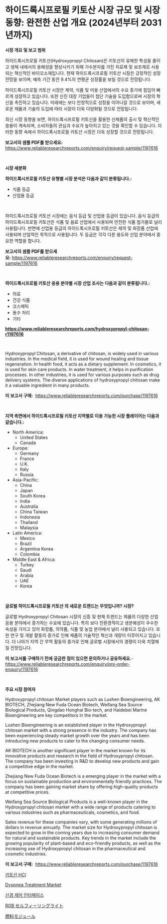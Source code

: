 <p><h1>하이드록시프로필 키토산 시장 규모 및 시장 동향: 완전한 산업 개요 (2024년부터 2031년까지)</h1></p><p><strong>시장 개요 및 보고 범위</strong></p>
<p><p>하이드록시프로필 키토산(Hydroxypropyl Chitosan)은 키토산의 유해한 특성을 줄이고 생체 내에서의 용해성을 향상시키기 위해 가수분자를 가진 치료제 및 보조제로 사용되는 혁신적인 바이오소재입니다. 현재 하이드록시프로필 키토산 시장은 긍정적인 성장 전망을 보이며, 예측 기간 동안 9.4%의 연평균 성장률을 보일 것으로 전망됩니다. </p><p>하이드록시프로필 키토산 시장은 제약, 식품 및 미용 산업에서의 수요 증가에 힘입어 빠르게 성장하고 있습니다. 또한 신진 대장 기업들이 첨단 기술을 도입함으로써 시장의 혁신을 촉진하고 있습니다. 미래에는 보다 안정적으로 성장을 이어나갈 것으로 보이며, 새로운 제품과 기술의 도입에 따라 시장이 더욱 다양화될 것으로 전망됩니다.</p><p>최신 시장 동향을 보면, 하이드록시프로필 키토산을 활용한 신제품의 출시 및 혁신적인 응용이 계속되며, 소비자들의 관심과 수요가 높아지고 있는 것을 확인할 수 있습니다. 이러한 동향 속에서 하이드록시프로필 키토산 시장은 더욱 성장할 것으로 전망됩니다.</p></p>
<p><strong>보고서의 샘플 PDF를 받으세요:</strong> <a href="https://www.reliableresearchreports.com/enquiry/request-sample/1197616">https://www.reliableresearchreports.com/enquiry/request-sample/1197616</a></p>
<p>&nbsp;</p>
<p><strong>시장 세분화</strong></p>
<p><strong>하이드록시프로필 키토산 유형별 시장 분석은 다음과 같이 분류됩니다.:</strong></p>
<p><ul><li>식품 등급</li><li>산업용 등급</li></ul></p>
<p>&nbsp;</p>
<p><p>하이드록시프로필 키토산 시장에는 음식 등급 및 산업용 등급이 있습니다. 음식 등급의 하이드록시프로필 키토산은 식품 및 음료 산업에서 사용되며 안전한 식품 첨가물로 널리 사용됩니다. 반면에 산업용 등급의 하이드록시프로필 키토산은 제약 및 화장품 산업에 사용되며 산업적인 목적으로 사용됩니다. 두 등급은 각각 다른 용도와 산업 분야에서 중요한 역할을 합니다.</p></p>
<p><strong>보고서의 샘플 PDF를 받으세요:</strong>&nbsp;<a href="https://www.reliableresearchreports.com/enquiry/request-sample/1197616">https://www.reliableresearchreports.com/enquiry/request-sample/1197616</a></p>
<p>&nbsp;</p>
<p><strong> 하이드록시프로필 키토산 응용 분야별 시장 산업 조사는 다음과 같이 분류됩니다.:</strong></p>
<p><ul><li>의료</li><li>건강 식품</li><li>코스메틱</li><li>용수 처리</li><li>기타</li></ul></p>
<p><strong><a href="https://www.reliableresearchreports.com/hydroxypropyl-chitosan-r1197616">https://www.reliableresearchreports.com/hydroxypropyl-chitosan-r1197616</a></strong></p>
<p>&nbsp;</p>
<p><p>Hydroxypropyl Chitosan, a derivative of chitosan, is widely used in various industries. In the medical field, it is used for wound healing and tissue regeneration. In health food, it acts as a dietary supplement. In cosmetics, it is used for skin care products. In water treatment, it helps in purification processes. In other industries, it is used for various purposes such as drug delivery systems. The diverse applications of hydroxypropyl chitosan make it a valuable ingredient in many products.</p></p>
<p><strong>이 보고서 구매:</strong>&nbsp; <a href="https://www.reliableresearchreports.com/purchase/1197616">https://www.reliableresearchreports.com/purchase/1197616</a></p>
<p>&nbsp;</p>
<p><strong>지역 측면에서 하이드록시프로필 키토산 지역별로 이용 가능한 시장 플레이어는 다음과 같습니다.:</strong></p>
<p><ul>
    <li>
        North America:
        <ul>
            <li>United States</li>
            <li>Canada</li>
        </ul>
    </li>
    <li>
        Europe:
        <ul>
            <li>Germany</li>
            <li>France</li>
            <li>U.K.</li>
            <li>Italy</li>
            <li>Russia</li>
        </ul>
    </li>
    <li>
        Asia-Pacific:
        <ul>
            <li>China</li>
            <li>Japan</li>
            <li>South Korea</li>
            <li>India</li>
            <li>Australia</li>
            <li>China Taiwan</li>
            <li>Indonesia</li>
            <li>Thailand</li>
            <li>Malaysia</li>
        </ul>
    </li>
    <li>
        Latin America:
        <ul>
            <li>Mexico</li>
            <li>Brazil</li>
            <li>Argentina Korea</li>
            <li>Colombia</li>
        </ul>
    </li>
    <li>
        Middle East & Africa:
        <ul>
            <li>Turkey</li>
            <li>Saudi</li>
            <li>Arabia</li>
            <li>UAE</li>
            <li>Korea</li>
        </ul>
    </li>
    </ul></p>
<p>&nbsp;</p>
<p><strong>글로벌 하이드록시프로필 키토산 의 새로운 트렌드는 무엇입니까? 시장?</strong></p>
<p><p>글로벌 Hydroxypropyl Chitosan 시장의 신흥 및 현재 트렌드는 제품의 다양한 산업 응용 분야에서 증가하는 수요에 있습니다. 특히 보다 친환경적이고 생분해성이 우수한 속성을 가지고 있어 화장품, 의약품, 식품 및 농업 분야에서 널리 사용되고 있습니다. 또한 연구 및 개발 활동의 증가로 인해 제품의 기술적인 혁신과 개량이 이루어지고 있습니다. 더 나아가 지역 간 무역 활동의 증가로 인해 글로벌 시장에서의 경쟁이 더욱 치열해질 전망입니다.</p></p>
<p><strong>이 보고서를 구매하기 전에 궁금한 점이 있으면 문의하거나 공유하세요.</strong>- <a href="https://www.reliableresearchreports.com/enquiry/pre-order-enquiry/1197616">https://www.reliableresearchreports.com/enquiry/pre-order-enquiry/1197616</a></p>
<p>&nbsp;</p>
<p><strong>주요 시장 참여자</strong></p>
<p><p>Hydroxypropyl chitosan Market players such as Lushen Bioengineering, AK BIOTECH, Zhejiang New Fuda Ocean Biotech, Weifang Sea Source Biological Products, Qingdao Honghai Bio-tech, and Haidebei Marine Bioengineering are key competitors in the market. </p><p>Lushen Bioengineering is an established player in the Hydroxypropyl chitosan market with a strong presence in the industry. The company has been experiencing steady market growth over the years and has been introducing new products to cater to the changing consumer needs. </p><p>AK BIOTECH is another significant player in the market known for its innovative products and research in the field of Hydroxypropyl chitosan. The company has been investing in R&D to develop new products and gain a competitive edge in the market.</p><p>Zhejiang New Fuda Ocean Biotech is a emerging player in the market with a focus on sustainable production and environmentally friendly practices. The company has been gaining market share by offering high-quality products at competitive prices.</p><p>Weifang Sea Source Biological Products is a well-known player in the Hydroxypropyl chitosan market with a wide range of products catering to various industries such as pharmaceuticals, cosmetics, and food.</p><p>Sales revenue for these companies vary, with some generating millions of dollars in revenue annually. The market size for Hydroxypropyl chitosan is expected to grow in the coming years due to increasing consumer demand for natural and sustainable products. Key trends in the market include the growing popularity of plant-based and eco-friendly products, as well as the increasing use of Hydroxypropyl chitosan in the pharmaceutical and cosmetic industries.</p></p>
<p><strong>이 보고서 구매:</strong>&nbsp;&nbsp;<a href="https://www.reliableresearchreports.com/purchase/1197616">https://www.reliableresearchreports.com/purchase/1197616</a></p>
<p><p><a href="https://github.com/fredrickeglers/Market-Research-Report-List-1/blob/main/641444722825.md">키토산 HCl</a></p><p><a href="https://github.com/derrinmiltonellis35gcl/Market-Research-Report-List-2/blob/main/dyspnea-treatment-market.md">Dyspnea Treatment Market</a></p><p><a href="https://medium.com/@clairhane1954/%EC%8B%A0%EA%B2%BD-%EC%A0%9C%EC%96%B4-%EC%9D%B8%ED%84%B0%ED%8E%98%EC%9D%B4%EC%8A%A4-%EC%8B%9C%EC%9E%A5-%EB%8F%99%ED%96%A5-%EB%B0%8F-%EC%8B%9C%EC%9E%A5-%EB%B6%84%EC%84%9D%EC%9D%80-2024-2031%EB%85%84%EA%B9%8C%EC%A7%80-%EC%98%88%EC%83%81%EB%90%A9%EB%8B%88%EB%8B%A4-3fa844b8544e">신경 제어 인터페이스</a></p><p><a href="https://github.com/hwbcz413288296/Market-Research-Report-List-1/blob/main/625128124774.md">RGB セルフィーリングライト</a></p><p><a href="https://github.com/efcvopdgkdx128/Market-Research-Report-List-1/blob/main/821514524772.md">燃料モジュール</a></p></p>